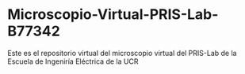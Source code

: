 # Microscopio-Virtual-PRIS-Lab-B77342
Este es el repositorio virtual del microscopio virtual del PRIS-Lab de la Escuela de Ingeniría Eléctrica de la UCR
